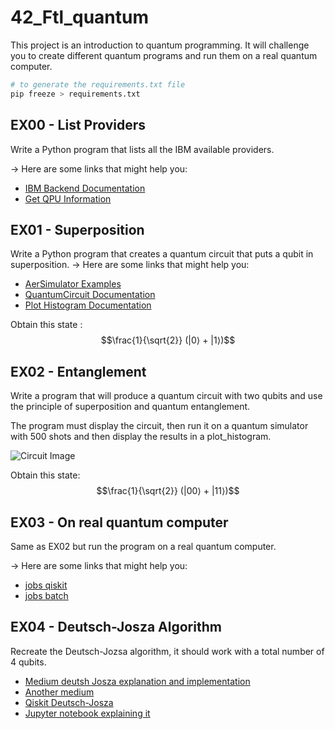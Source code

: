 # 42_Ftl_quantum
This project is an introduction to quantum programming. It will challenge you to create different quantum programs and run them on a real quantum computer.

```bash
# to generate the requirements.txt file
pip freeze > requirements.txt
```

## EX00 - List Providers

Write a Python program that lists all the IBM available providers.

-> Here are some links that might help you:
- [IBM Backend Documentation](https://docs.quantum.ibm.com/api/qiskit-ibm-runtime/ibm-backend)
- [Get QPU Information](https://docs.quantum.ibm.com/guides/get-qpu-information)

## EX01 - Superposition

Write a Python program that creates a quantum circuit that puts a qubit in superposition.
-> Here are some links that might help you:
- [AerSimulator Examples](https://docs.quantum.ibm.com/guides/local-testing-mode#aersimulator-examples)
- [QuantumCircuit Documentation](https://qiskit.org/documentation/stubs/qiskit.circuit.QuantumCircuit.html)
- [Plot Histogram Documentation](https://docs.quantum.ibm.com/api/qiskit/qiskit.visualization.plot_histogram)

Obtain this state : $$\frac{1}{\sqrt{2}} (|0⟩ + |1⟩)$$

## EX02 - Entanglement

Write a program that will produce a quantum circuit with two qubits and use the principle of superposition and quantum entanglement.

The program must display the circuit, then run it on a quantum simulator with 500 shots and then display the results in a plot_histogram.

![Circuit Image](https://user-images.githubusercontent.com/77266161/107123986-d584de00-68c6-11eb-8e68-ef4ff2e07705.jpg)

Obtain this state: $$\frac{1}{\sqrt{2}} (|00⟩ + |11⟩)$$

## EX03 - On real quantum computer

Same as EX02 but run the program on a real quantum computer.

-> Here are some links that might help you:
- [jobs qiskit](https://qiskit.qotlabs.org/guides/estimate-job-run-time)
- [jobs batch](https://qiskit.qotlabs.org/guides/run-jobs-batch)

## EX04 - Deutsch-Josza Algorithm

Recreate the Deutsch-Jozsa algorithm, it should work with a total number
of 4 qubits.

- [Medium deutsh Josza explanation and implementation](https://medium.com/quantum-untangled/the-deutsch-jozsa-algorithm-math-circuits-and-code-quantum-algorithms-untangled-f3b28be4cfd3)
- [Another medium](https://hoaio.medium.com/implement-the-deutsch-jozsa-algorithm-in-qiskit-and-ibm-quantum-98d7c12e87f6)
- [Qiskit Deutsch-Josza](https://qiskit.org/textbook/ch-algorithms/deutsch-jozsa.html)
- [Jupyter notebook explaining it](https://github.com/Qiskit/textbook/blob/main/notebooks/ch-algorithms/deutsch-jozsa.ipynb)
